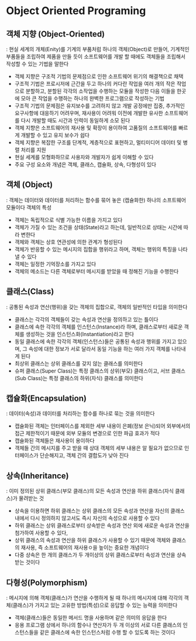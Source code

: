 # Object Oriented Programing

## 객체 지향 \(Object-Oriented\)

: 현실 세계의 개체\(Enity\)를 기계의 부품처럼 하나의 객체\(Object\)로 만들어, 기계적인 부품들을 조립하여 제품을 만들 듯이 소프트웨어를 개발 할 때에도 객체들을 조립해서 작성할 수 있는 기법을 말한다

* 객체 지향은 구조적 기법의 문제점으로 인한 소프트웨어 위기의 해결책으로 채택
* 구조적 기법은 프로시저에 근간을 두고 하나의 커다란 작업을 여러 개의 작은 작업으로 분할하고, 분할된 각각의 소작업을 수행하는 모듈을 작성한 다음 이들을 한곳에 모아 큰 작업을 수행하는 하나의 완벽한 프로그램으로 작성하는 기법
* 구조적 기법의 문제점은 유지보수를 고려하지 않고 개발 공정에만 집중, 추가적인 요구사항에 대응하기 어려우며, 재사용이 어려워 이전에 개발한 유사한 소프트웨어를 다시 개발할 때도 시간과 인력이 동일하게 소모 된다 
* 객체 지향은 소프트웨어의 재사용 및 확장이 용이하여 고품질의 소프트웨어를 빠르게 개발할 수 있고 유지 보수가 쉽다 
* 객체 지향은 복잡한 구조를 단계적, 계층적으로 표현하고, 멀티미디어 데이터 및 병렬 처리를 지원
* 현실 세계를 모형화하므로 사용자와 개발자가 쉽게 이해할 수 있다 
* 주요 구성 요소와 개념은 객체, 클래스, 캡슐화, 상속, 다형성이 있다 

## 객체 \(Object\)

: 객체는 데이터와 데이터를 처리하는 함수를 묶어 놓은 \(캡슐화한\) 하나의 소프트웨어 모듈이다 객체의 특성

* 객체는 독립적으로 식별 가능한 이름을 가지고 있다 
* 객체가 가질 수 있는 조건을 상태\(State\)라고 하는데, 일반적으로 상태는 시간에 따라 변한다
* 객체와 객체는 상호 연관성에 의한 관계가 형성된다
* 객체가 반응할 수 있는 메시지의 집합을 행위라고 하며, 객체는 행위의 특징을 나타낼 수 있다 
* 객체는 일정한 기억장소를 가지고 있다 
* 객체의 메소드는 다른 객체로부터 메시지를 받았을 때 정해진 기능을 수행한다

## 클래스\(Class\)

: 공통된 속성과 연산\(행위\)을 갖는 객체의 집합으로, 객체의 일반적인 타입을 의미한다

* 클래스는 각각의 객체들이 갖는 속성과 연산을 정의하고 있는 틀이다 
* 클래스에 속한 각각의 객체를 인스턴스\(Instance\)라 하며, 클래스로부터 새로운 객체를 생성하는 것을 인스턴스화\(Instantiation\)라고 한다 
* 동일 클래스에 속한 각각의 객체\(인스턴스\)들은 공통된 속성과 행위를 가지고 있으며, 그 속성에 대한 정보가 서로 달라서 동일 기능을 하는 여러 가지 객체를 나타내게 된다
* 최상위 클래스는 상위 클래스를 갖지 않는 클래스를 의미한다 
* 슈퍼 클래스\(Super Class\)는 특정 클래스의 상위\(부모\) 클래스이고, 서브 클래스 \(Sub Class\)는 특정 클래스의 하위\(자식\) 클래스를 의미한다 

## 캡슐화\(Encapsulation\)

: 데이터\(속성\)과 데이터를 처리하는 함수를 하나로 묶는 것을 의미한다

* 캡슐화된 객체는 인터페이스를 제외한 세부 내용이 은폐\(정보 은닉\)되어 외부에서의 접근 제한적이기 때문에 외부 모듈의 변경으로 인한 파급 효과가 적다 
* 캡슐화된 객체들은 재사용이 용이하다 
* 객체들 간의 메시지를 주고 받을 때 상대 객체의 세부 내용은 알 필요가 없으므로 인터페이스가 단순해지고, 객체 간의 결합도가 낮아 진다 

## 상속\(Inheritance\)

: 이미 정의된 상위 클래스\(부모 클래스\)의 모든 속성과 연산을 하위 클래스\(자식 클래스\)가 물려받는 것

* 상속을 이용하면 하위 클래스는 상위 클래스의 모든 속성과 연산을 자신의 클래스 내에서 다시 정의하지 않고서도 즉시 자신의 속성으로 사용할 수 있다 
* 하위 클래스는 상위 클래스로부터 상속받은 속성과 연산 외에 새로운 속성과 연산을 첨가하여 사용할 수 있다,
* 상위 클래스의 속성과 연산을 하위 클래스가 사용할 수 있기 때문에 객체와 클래스의 재사용, 즉 소프트웨어의 재사용ㅇ을 높이는 중요한 개념이다 
* 다중 상속은 한 개의 클래스가 두 개이상의 상위 클래스로부터 속성과 연산을 상속받는 것이다

## 다형성\(Polymorphism\)

: 메시지에 의해 객체\(클래스\)가 연산을 수행하게 될 때 하나의 메시지에 대해 각각의 객체\(클래스\)가 가지고 있는 고유한 방법\(특성\)으로 응답할 수 있는 능력을 의미한다

* 객체\(클래스\)들은 동일한 메서드 명을 사용하며 같은 의미의 응답을 한다 
* 응용 프로그램 상에서 하나의 함수나 연산자가 두 개 이상의 서로 다른 클래스의 인스턴스들을 같은 클래스에 속한 인스턴스처럼 수행 할 수 있도록 하는 것이다 

